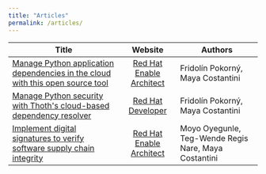 ```yaml
---
title: "Articles"
permalink: /articles/
---
```


| Title         | Website  | Authors |
|---------------|:------:|------|
| [Manage Python application dependencies in the cloud with this open source tool](https://www.redhat.com/architect/manage-python-dependencies-thoth) | [Red Hat Enable Architect](https://www.redhat.com/architect/) | Fridolín Pokorný, Maya Costantini |
| [Manage Python security with Thoth's cloud-based dependency resolver](https://developers.redhat.com/articles/2022/03/07/manage-python-security-thoths-cloud-based-dependency-resolver#) | [Red Hat Developer](https://developers.redhat.com/) | Fridolín Pokorný, Maya Costantini |
| [Implement digital signatures to verify software supply chain integrity](https://www.redhat.com/architect/digital-signatures-software-supply-chain) | [Red Hat Enable Architect](https://www.redhat.com/architect/) | Moyo Oyegunle, Teg-Wende Regis Nare, Maya Costantini |